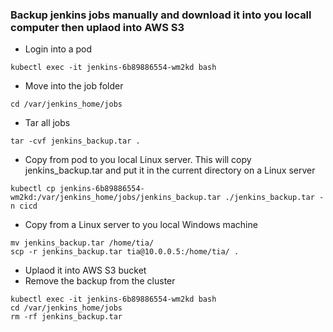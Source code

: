 ### Backup jenkins jobs manually and download it into you locall computer then uplaod into AWS S3

* Login into a pod
```
kubectl exec -it jenkins-6b89886554-wm2kd bash
```
* Move into the job folder
```
cd /var/jenkins_home/jobs
```
* Tar all jobs
```
tar -cvf jenkins_backup.tar .
```
* Copy from pod to you local Linux server. This will copy jenkins_backup.tar and put it in the current directory on a Linux server
```
kubectl cp jenkins-6b89886554-wm2kd:/var/jenkins_home/jobs/jenkins_backup.tar ./jenkins_backup.tar -n cicd
```
* Copy from a Linux server to you local Windows machine
```
mv jenkins_backup.tar /home/tia/
scp -r jenkins_backup.tar tia@10.0.0.5:/home/tia/ .
```
* Uplaod it into AWS S3 bucket
* Remove the backup from the cluster
```
kubectl exec -it jenkins-6b89886554-wm2kd bash
cd /var/jenkins_home/jobs
rm -rf jenkins_backup.tar 
```



